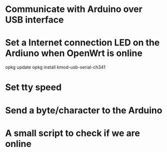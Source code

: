 
# Communicate with Arduino over USB interface

# Set a Internet connection LED on the Ardiuno when OpenWrt is online

opkg update
opkg install kmod-usb-serial-ch341


# Set tty speed
# Send a byte/character to the Arduino

# A small script to check if we are online
